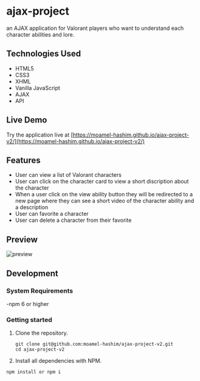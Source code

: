 # ajax-project

an AJAX application for Valorant players who want to understand each character abilities and lore.

## Technologies Used

- HTML5
- CSS3
- XHML
- Vanilla JavaScript
- AJAX
- API

## Live Demo
Try the application live at [https://moamel-hashim.github.io/ajax-project-v2/](https://moamel-hashim.github.io/ajax-project-v2/)

## Features
- User can view a list of Valorant characters 
- User can click on the character card to view a short discription about the character
- When a user click on the view ability button they will be redirected to a new page where they can see a short video of the character ability and a description
- User can favorite a character 
- User can delete a character from their favorite 

## Preview 
![preview](https://user-images.githubusercontent.com/90476994/170389988-27f91c1a-ba6b-4109-b4f2-a485eb1b391b.gif)

## Development

### System Requirements

-npm 6 or higher

### Getting started
1. Clone the repository.
   ```shell
   git clone git@github.com:moamel-hashim/ajax-project-v2.git 
   cd ajax-project-v2
   ```
 2. Install all dependencies with NPM.
   ```shell
   npm install or npm i
   ```
